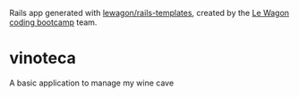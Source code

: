 Rails app generated with [lewagon/rails-templates](https://github.com/lewagon/rails-templates), created by the [Le Wagon coding bootcamp](https://www.lewagon.com) team.

# vinoteca

A basic application to manage my wine cave
